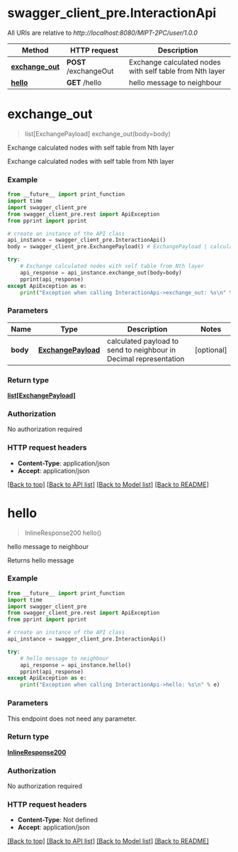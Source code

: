# swagger_client_pre.InteractionApi

All URIs are relative to *http://localhost:8080/MIPT-2PC/user/1.0.0*

Method | HTTP request | Description
------------- | ------------- | -------------
[**exchange_out**](InteractionApi.md#exchange_out) | **POST** /exchangeOut | Exchange calculated nodes with self table from Nth layer
[**hello**](InteractionApi.md#hello) | **GET** /hello | hello message to neighbour

# **exchange_out**
> list[ExchangePayload] exchange_out(body=body)

Exchange calculated nodes with self table from Nth layer

Exchange calculated nodes with self table from Nth layer

### Example
```python
from __future__ import print_function
import time
import swagger_client_pre
from swagger_client_pre.rest import ApiException
from pprint import pprint

# create an instance of the API class
api_instance = swagger_client_pre.InteractionApi()
body = swagger_client_pre.ExchangePayload() # ExchangePayload | calculated payload to send to neighbour in Decimal representation (optional)

try:
    # Exchange calculated nodes with self table from Nth layer
    api_response = api_instance.exchange_out(body=body)
    pprint(api_response)
except ApiException as e:
    print("Exception when calling InteractionApi->exchange_out: %s\n" % e)
```

### Parameters

Name | Type | Description  | Notes
------------- | ------------- | ------------- | -------------
 **body** | [**ExchangePayload**](ExchangePayload.md)| calculated payload to send to neighbour in Decimal representation | [optional] 

### Return type

[**list[ExchangePayload]**](ExchangePayload.md)

### Authorization

No authorization required

### HTTP request headers

 - **Content-Type**: application/json
 - **Accept**: application/json

[[Back to top]](#) [[Back to API list]](../README.md#documentation-for-api-endpoints) [[Back to Model list]](../README.md#documentation-for-models) [[Back to README]](../README.md)

# **hello**
> InlineResponse200 hello()

hello message to neighbour

Returns hello message

### Example
```python
from __future__ import print_function
import time
import swagger_client_pre
from swagger_client_pre.rest import ApiException
from pprint import pprint

# create an instance of the API class
api_instance = swagger_client_pre.InteractionApi()

try:
    # hello message to neighbour
    api_response = api_instance.hello()
    pprint(api_response)
except ApiException as e:
    print("Exception when calling InteractionApi->hello: %s\n" % e)
```

### Parameters
This endpoint does not need any parameter.

### Return type

[**InlineResponse200**](InlineResponse200.md)

### Authorization

No authorization required

### HTTP request headers

 - **Content-Type**: Not defined
 - **Accept**: application/json

[[Back to top]](#) [[Back to API list]](../README.md#documentation-for-api-endpoints) [[Back to Model list]](../README.md#documentation-for-models) [[Back to README]](../README.md)

